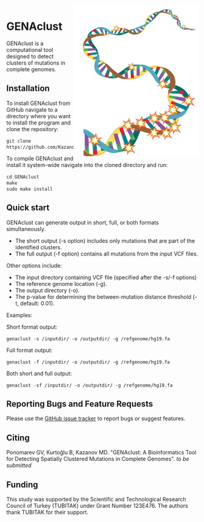 <img src="docs/genaclust_logo.jpg" alt="logo" title="GENAclust logo" height="400" align="right" />

# GENAclust

GENAclust is a computational tool designed to detect clusters of mutations in complete genomes. 

## Installation

To install GENAclust from GitHub navigate to a directory where you want to install the program and clone the repository:
```
git clone https://github.com/KazanovLab/GENAclust
```

To compile GENAclust and install it system-wide navigate into the cloned directory and run:
```
cd GENAclust
make
sudo make install
```

## Quick start

GENAclust can generate output in short, full, or both formats simultaneously.
* The short output (-s option) includes only mutations that are part of the identified clusters.
* The full output (-f option) contains all mutations from the input VCF files.

Other options include:
* The input directory containing VCF file (specified after the -s/-f options)
* The reference genome location (-g).
* The output directory (-o).
* The p-value for determining the between-mutation distance threshold (-t, default: 0.01).

Examples:

Short format output:
```
genaclust -s /inputdir/ -o /outputdir/ -g /refgenome/hg19.fa
```

Full format output:
```
genaclust -f /inputdir/ -o /outputdir/ -g /refgenome/hg19.fa
```

Both short and full output:
```
genaclust -sf /inputdir/ -o /outputdir/ -g /refgenome/hg19.fa
```

## Reporting Bugs and Feature Requests
Please use the [GitHub issue tracker](https://github.com/KazanovLab/SBSClust/issues) to report bugs or suggest features.

## Citing
Ponomarev GV, Kurtoğlu B, Kazanov MD. "GENAclust: A Bioinformatics Tool for Detecting Spatially Clustered Mutations in Complete Genomes". *to be submitted*

## Funding
This study was supported by the Scientific and Technological Research Council of Turkey (TUBITAK) under Grant Number 123E476. The authors thank TUBITAK for their support. 

